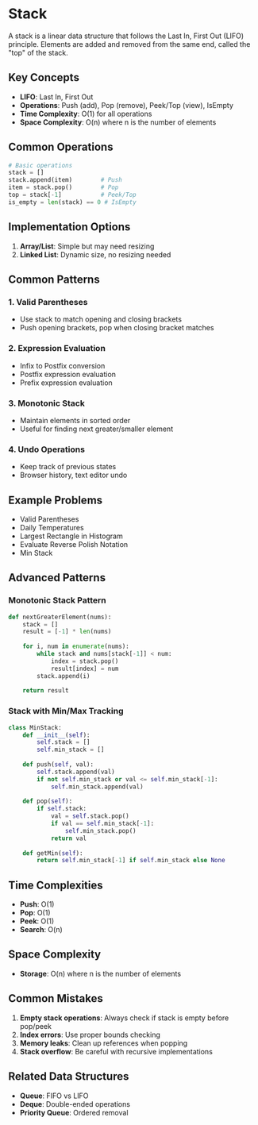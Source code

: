 # Stack

A stack is a linear data structure that follows the Last In, First Out (LIFO) principle. Elements are added and removed from the same end, called the "top" of the stack.

## Key Concepts
- **LIFO**: Last In, First Out
- **Operations**: Push (add), Pop (remove), Peek/Top (view), IsEmpty
- **Time Complexity**: O(1) for all operations
- **Space Complexity**: O(n) where n is the number of elements

## Common Operations
```python
# Basic operations
stack = []
stack.append(item)        # Push
item = stack.pop()        # Pop
top = stack[-1]           # Peek/Top
is_empty = len(stack) == 0 # IsEmpty
```

## Implementation Options
1. **Array/List**: Simple but may need resizing
2. **Linked List**: Dynamic size, no resizing needed

## Common Patterns

### 1. Valid Parentheses
- Use stack to match opening and closing brackets
- Push opening brackets, pop when closing bracket matches

### 2. Expression Evaluation
- Infix to Postfix conversion
- Postfix expression evaluation
- Prefix expression evaluation

### 3. Monotonic Stack
- Maintain elements in sorted order
- Useful for finding next greater/smaller element

### 4. Undo Operations
- Keep track of previous states
- Browser history, text editor undo

## Example Problems
- Valid Parentheses
- Daily Temperatures
- Largest Rectangle in Histogram
- Evaluate Reverse Polish Notation
- Min Stack

## Advanced Patterns

### Monotonic Stack Pattern
```python
def nextGreaterElement(nums):
    stack = []
    result = [-1] * len(nums)
    
    for i, num in enumerate(nums):
        while stack and nums[stack[-1]] < num:
            index = stack.pop()
            result[index] = num
        stack.append(i)
    
    return result
```

### Stack with Min/Max Tracking
```python
class MinStack:
    def __init__(self):
        self.stack = []
        self.min_stack = []
    
    def push(self, val):
        self.stack.append(val)
        if not self.min_stack or val <= self.min_stack[-1]:
            self.min_stack.append(val)
    
    def pop(self):
        if self.stack:
            val = self.stack.pop()
            if val == self.min_stack[-1]:
                self.min_stack.pop()
            return val
    
    def getMin(self):
        return self.min_stack[-1] if self.min_stack else None
```

## Time Complexities
- **Push**: O(1)
- **Pop**: O(1)
- **Peek**: O(1)
- **Search**: O(n)

## Space Complexity
- **Storage**: O(n) where n is the number of elements

## Common Mistakes
1. **Empty stack operations**: Always check if stack is empty before pop/peek
2. **Index errors**: Use proper bounds checking
3. **Memory leaks**: Clean up references when popping
4. **Stack overflow**: Be careful with recursive implementations

## Related Data Structures
- **Queue**: FIFO vs LIFO
- **Deque**: Double-ended operations
- **Priority Queue**: Ordered removal
